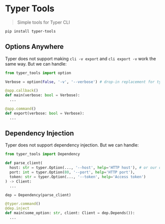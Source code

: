 # Typer Tools

> Simple tools for Typer CLI

```bash
pip install typer-tools
```

## Options Anywhere

Typer does not support making `cli -v export` and `cli export -v` work the same way. But we can handle:

```python
from typer_tools import option

Verbose = option(False, '-v', '--verbose') # drop-in replacement for typer.Option

@app.callback()
def main(verbose: bool = Verbose):
  ...

@app.command()
def export(verbose: bool = Verbose):
  ...
```

## Dependency Injection

Typer does not support dependency injection. But we can handle:

```python
from typer_tools import Dependency

def parse_client(
  host: str = typer.Option(..., '--host', help='HTTP host'), # or our own `option`, plain better
  port: int = typer.Option(80, '--port', help='HTTP port'),
  token: str = typer.Option(..., '--token', help='Access token')
) -> Client:
  ...

dep = Dependency(parse_client)

@typer.command()
@dep.inject
def main(some_option: str, client: Client = dep.Depends()):
  ...
```

